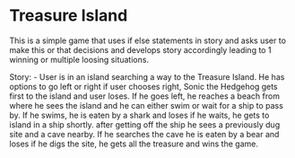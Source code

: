 # Treasure Island
This is a simple game that uses if else statements in story and asks user to make this or that decisions and
develops story accordingly leading to 1 winning or multiple loosing situations.

Story: -
User is in an island searching a way to the Treasure Island. He has options to go left or right if user
chooses right, Sonic the Hedgehog gets first to the island and user loses. If he goes left, he reaches a
beach from where he sees the island and he can either swim or wait for a ship to pass by. If he swims, he
is eaten by a shark and loses if he waits, he gets to island in a ship shortly. after getting off the ship he
sees a previously dug site and a cave nearby. If he searches the cave he is eaten by a bear and loses if he
digs the site, he gets all the treasure and wins the game.